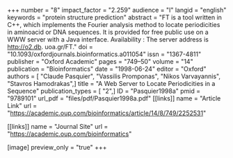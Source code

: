 +++
number = "8"
impact_factor = "2.259"
audience = "I"
langid = "english"
keywords = "protein structure prediction"
abstract = "FT is a tool written in C++, which implements the Fourier analysis method to locate periodicities in aminoacid or DNA sequences. It is provided for free public use on a WWW server with a Java interface. Availability : The server address is http://o2.db. uoa.gr/FT."
doi = "10.1093/oxfordjournals.bioinformatics.a011054"
issn = "1367-4811"
publisher = "Oxford Academic"
pages = "749–50"
volume = "14"
publication = "Bioinformatics"
date = "1998-06-24"
editor = "Oxford"
authors = [ "Claude Pasquier", "Vassilis Promponas", "Nikos Varvayannis", "Stavros Hamodrakas",]
title = "A Web Server to Locate Periodicities in a Sequence"
publication_types = [ "2",]
ID = "Pasquier1998a"
pmid = "9789101"
url_pdf = "files/pdf/Pasquier1998a.pdf"
[[links]]
name = "Article Link"
url = "https://academic.oup.com/bioinformatics/article/14/8/749/2252531"

[[links]]
name = "Journal Site"
url = "https://academic.oup.com/bioinformatics"

[image]
preview_only = "true"
+++
